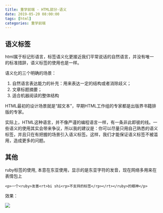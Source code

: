 ```yaml
---
title: 重学前端 - HTML部分-语义
date: 2019-05-20 08:00:00
tags: [html]
categories: 重学前端
---
```



##  语义标签 
html属于标记形语言，标签语义化更接近我们平常说话的自然语言，并没有唯一的标准措辞，语义标签的使用也是一样。    

<!-- more -->
语义化的三个明确的场景：

1. 自然语言表达能力的补充：用来表达一定的结构或者消除歧义； 
2. 文章标题摘要； 
3. 适合机器阅读的整体结构


HTML最初的设计场景就是“超文本”，早期HTML工作组的专家都是出版界书籍排版的专家。

实际上，HTML这种语言，并不像严谨的编程语言一样，有一条非此即彼的线。一些语义的使用其实会带来争议，所以我的建议是：你可以尽量只用自己熟悉的语义标签，并且只在有把握的场景引入语义标签。这样，我们才能保证语义标签不被滥用，造成更多的问题。

## 其他
ruby标签的使用, 本意在东亚使用，显示的是东亚字符的发音，现在网络多用来在表情包上

    <p>一个<ruby>友善<rt>bi shi<rp>不支持的标签</rp></rt></ruby>的眼神</p>

效果：

![](1.png)

